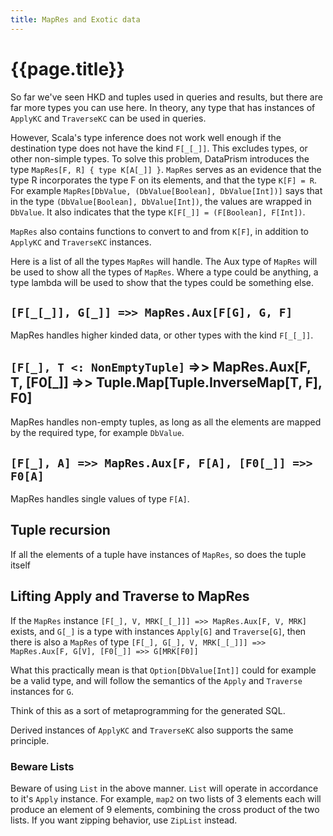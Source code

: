 ```yaml
---
title: MapRes and Exotic data
---
```


# {{page.title}}

So far we've seen HKD and tuples used in queries and results, but there are far more types you can
use here. In theory, any type that has instances of `ApplyKC` and `TraverseKC` can be used in
queries.

However, Scala's type inference does not work well enough if the destination type does not have the
kind `F[_[_]]`. This excludes types, or other non-simple types. To solve this problem, DataPrism
introduces the type `MapRes[F, R] { type K[A[_]] }`. `MapRes` serves as an evidence that the type R
incorporates the type F on its elements, and that the type `K[F] = R`. For
example `MapRes[DbValue, (DbValue[Boolean], DbValue[Int])]` says that in the
type `(DbValue[Boolean], DbValue[Int])`, the values are wrapped in `DbValue`. It also indicates that
the type `K[F[_]] = (F[Boolean], F[Int])`.

`MapRes` also contains functions to convert to and from `K[F]`, in addition to `ApplyKC`
and `TraverseKC` instances.

Here is a list of all the types `MapRes` will handle. The Aux type of `MapRes` will be used to show
all the types of `MapRes`. Where a type could be anything, a type lambda will be used to show that
the types could be something else.

## `[F[_[_]], G[_]] =>> MapRes.Aux[F[G], G, F]`

MapRes handles higher kinded data, or other types with the kind `F[_[_]]`.

## `[F[_], T <: NonEmptyTuple]` =>> MapRes.Aux[F, T, [F0[_]] =>> Tuple.Map[Tuple.InverseMap[T, F], F0]

MapRes handles non-empty tuples, as long as all the elements are mapped by the required type, for
example `DbValue`.

## `[F[_], A] =>> MapRes.Aux[F, F[A], [F0[_]] =>> F0[A]`

MapRes handles single values of type `F[A]`.

## Tuple recursion

If all the elements of a tuple have instances of `MapRes`, so does the tuple itself

## Lifting Apply and Traverse to MapRes

If the `MapRes` instance `[F[_], V, MRK[_[_]]] =>> MapRes.Aux[F, V, MRK]` exists, and `G[_]` is a
type with instances `Apply[G]` and `Traverse[G]`, then there is also a `MapRes` of
type `[F[_], G[_], V, MRK[_[_]]] =>> MapRes.Aux[F, G[V], [F0[_]] =>> G[MRK[F0]]`

What this practically mean is that `Option[DbValue[Int]]` could for example be a valid type, and
will follow the semantics of the `Apply` and `Traverse` instances for `G`.

Think of this as a sort of metaprogramming for the generated SQL.

Derived instances of `ApplyKC` and `TraverseKC` also supports the same principle.

### Beware Lists

Beware of using `List` in the above manner. `List` will operate in accordance to it's `Apply`
instance. For example, `map2` on two lists of 3 elements each will produce an element of 9 elements,
combining the cross product of the two lists. If you want zipping behavior, use `ZipList` instead.

